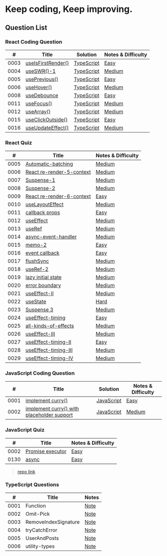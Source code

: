 # Keep coding, Keep improving.

## Question List

### React Coding Question
| #    | Title |  Solution | Notes & Difficulty |
| ---- | ----- | ----------------- | ----------------------- |
| 0003 | [useIsFirstRender()](https://bigfrontend.dev/react-coding-question/useIsFirstRender) | [TypeScript](./app/interview-coding-questions/BFE.dev/react-coding-question/0003-useIsFirstRender/useIsFirstRender.ts) | [Easy](./app/interview-coding-questions/BFE.dev/react-coding-question/0003-useIsFirstRender/README.md) | 
| 0004 | [useSWR()-1](https://bigfrontend.dev/react-coding-question/useSWR-1) | [TypeScript](./app/interview-coding-questions/BFE.dev/react-coding-question/0004-useSWR-I/useSWR.ts) | [Medium](./app/interview-coding-questions/BFE.dev/react-coding-question/0004-useSWR-I/README.md) | 
| 0005 | [usePrevious()](https://bigfrontend.dev/react-coding-question/usePrevious) | [TypeScript](./app/interview-coding-questions/BFE.dev/react-coding-question/0005-usePrevious/usePrevious.ts) | [Easy](./app/interview-coding-questions/BFE.dev/react-coding-question/0005-usePrevious/README.md) | 
| 0006 | [useHover()](https://bigfrontend.dev/react-coding-question/useHover) | [TypeScript](./app/interview-coding-questions/BFE.dev/react-coding-question/0006-useHover/useHover.ts) | [Medium](./app/interview-coding-questions/BFE.dev/react-coding-question/0006-useHover/README.md) |
| 0008 | [useDebounce](https://bigfrontend.dev/react-coding-question/useDebounce) | [TypeScript](./app/interview-coding-questions/BFE.dev/react-coding-question/0008-useDebounce/useDebounce.ts) | [Easy](./app/interview-coding-questions/BFE.dev/react-coding-question/0008-useDebounce/README.md) |  
| 0011 | [useFocus()](https://bigfrontend.dev/react-coding-question/useFocus) | [TypeScript](./app/interview-coding-questions/BFE.dev/react-coding-question/0011-useFocus/useFocus.ts) | [Medium](./app/interview-coding-questions/BFE.dev/react-coding-question/0011-useFocus/README.md) | 
| 0012 | [useArray()](https://bigfrontend.dev/react-coding-question/useArray) | [TypeScript](./app/interview-coding-questions/BFE.dev/react-coding-question/0012-useArray/useArray.ts) | [Medium](./app/interview-coding-questions/BFE.dev/react-coding-question/0012-useArray/README.md) | 
| 0015 | [useClickOutside()](https://bigfrontend.dev/react-coding-question/useclickoutside) | [TypeScript](./app/interview-coding-questions/BFE.dev/react-coding-question/0015-useClickOutside/useClickOutside.ts) | [Easy](./app/interview-coding-questions/BFE.dev/react-coding-question/0015-useClickOutside/README.md) | 
| 0016 | [useUpdateEffect()](https://bigfrontend.dev/react-coding-question/useUpdateEffect) | [TypeScript](./app/interview-coding-questions/BFE.dev/react-coding-question/0016-useUpdateEffect/useUpdateEffect.ts) | [Medium](./app/interview-coding-questions/BFE.dev/react-coding-question/0016-useUpdateEffect/README.md) | 

### React Quiz
| #    | Title | Notes & Difficulty |
| ---- | ----- | --------------------- |
| 0005 | [Automatic-batching](https://bigfrontend.dev/react-quiz/Automatic-batching) | [Medium](./app/interview-coding-questions/BFE.dev/react-quiz/0005-batching/README.md) | 
| 0006 | [React re-render-5-context](https://bigfrontend.dev/react-quiz/React-re-render-5) | [Medium](./app/interview-coding-questions/BFE.dev/react-quiz/0006-react-re-render-5-context/README.md) | 
| 0007 | [Suspense-1](https://bigfrontend.dev/react-quiz/Suspense-1) | [Medium](./app/interview-coding-questions/BFE.dev/react-quiz/0006-react-re-render-5-context/README.md) | 
| 0008 | [Suspense-2](https://bigfrontend.dev/react-quiz/Suspense-2) | [Medium](./app/interview-coding-questions/BFE.dev/react-quiz/0008-suspense-2/README.md) | 
| 0009 | [React re-render-6-context](https://bigfrontend.dev/react-quiz/react-rerender-6-context) | [Easy](./app/interview-coding-questions/BFE.dev/react-quiz/0009-react-re-render-6-context/README.md) | 
| 0010 | [useLayoutEffect](https://bigfrontend.dev/react-quiz/useLayoutEffect) | [Medium](./app/interview-coding-questions/BFE.dev/react-quiz/0010-useLayoutEffect/README.md) | 
| 0011 | [callback props](https://bigfrontend.dev/react-quiz/callback-props) | [Easy](./app/interview-coding-questions/BFE.dev/react-quiz/0011-callback-props/README.md) | 
| 0012 | [useEffect](https://bigfrontend.dev/react-quiz/useEffect) | [Medium](./app/interview-coding-questions/BFE.dev/react-quiz/0012-useEffect/README.md) | 
| 0013 | [useRef](https://bigfrontend.dev/react-quiz/useRef) | [Medium](./app/interview-coding-questions/BFE.dev/react-quiz/0013-useRef/README.md) | 
| 0014 | [async-event-handler](https://bigfrontend.dev/react-quiz/async-event-handler) | [Medium](./app/interview-coding-questions/BFE.dev/react-quiz/0014-async-event-handler/README.md) | 
| 0015 | [memo-2](https://bigfrontend.dev/react-quiz/memo-2) | [Easy](./app/interview-coding-questions/BFE.dev/react-quiz/0015-memo-2/README.md) | 
| 0016 | [event callback](https://bigfrontend.dev/react-quiz/event-handler) | [Easy](./app/interview-coding-questions/BFE.dev/react-quiz/0016-event-handler/README.md) | 
| 0017 | [flushSync](https://bigfrontend.dev/react-quiz/flushsync) | [Medium](./app/interview-coding-questions/BFE.dev/react-quiz/0017-flushSync/README.md) | 
| 0018 | [useRef-2](https://bigfrontend.dev/react-quiz/useRef-2) | [Medium](./app/interview-coding-questions/BFE.dev/react-quiz/0018-useRef-2/README.md) | 
| 0019 | [lazy initial state](https://bigfrontend.dev/react-quiz/lazy-initial-state) | [Medium](./app/interview-coding-questions/BFE.dev/react-quiz/0019-lazy-initial-state/README.md) | 
| 0020 | [error boundary](https://bigfrontend.dev/react-quiz/Error-Boundary) | [Medium](./app/interview-coding-questions/BFE.dev/react-quiz/0020-error-boundary/README.md) | 
| 0021 | [useEffect-II](https://bigfrontend.dev/react-quiz/useEffect-II) | [Medium](./app/interview-coding-questions/BFE.dev/react-quiz/0021-useEffect-II/README.md) | 
| 0022 | [useState](https://bigfrontend.dev/react-quiz/useState) | [Hard](./app/interview-coding-questions/BFE.dev/react-quiz/0022-useState/README.md) |
| 0023 | [Suspense 3](https://bigfrontend.dev/react-quiz/suspense-3) | [Medium](./app/interview-coding-questions/BFE.dev/react-quiz/0023-suspense-III/README.md) |
| 0024 | [useEffect-timing](https://bigfrontend.dev/react-quiz/useeffect-timing) | [Easy](./app/interview-coding-questions/BFE.dev/react-quiz/0024-useEffect-timing/README.md) |
| 0025 | [all-kinds-of-effects](https://bigfrontend.dev/react-quiz/all-kinds-of-effects) | [Medium](./app/interview-coding-questions/BFE.dev/react-quiz/0025-all-kind-of-effects/README.md) |
| 0026 | [useEffect-III](https://bigfrontend.dev/react-quiz/useeffect-iii) | [Medium](./app/interview-coding-questions/BFE.dev/react-quiz/0026-useEffect-III/README.md) |
| 0027 | [useEffect-timing-II](https://bigfrontend.dev/react-quiz/useeffect-timing-ii) | [Easy](./app/interview-coding-questions/BFE.dev/react-quiz/0027-useEffect-timing-II/README.md) |
| 0028 | [useEffect-timing-III](https://bigfrontend.dev/react-quiz/useeffect-timing-iii) | [Medium](./app/interview-coding-questions/BFE.dev/react-quiz/0028-useEffect-timing-III/README.md) |
| 0029 | [useEffect-timing-IV](https://bigfrontend.dev/react-quiz/useeffect-timing-iv) | [Medium](./app/interview-coding-questions/BFE.dev/react-quiz/0029-useEffect-timing-IV/README.md) |


### JavaScript Coding Question
| #    | Title |  Solution | Notes & Difficulty |
| ---- | ----- | --------- | ------------------ |
| 0001 | [implement curry()](https://bigfrontend.dev/problem/implement-curry) | [JavaScript](./app/interview-coding-questions/BFE.dev/javascript-coding-question/0001-implement-curry/curry.js) | [Easy](./app/interview-coding-questions/BFE.dev/javascript-coding-question/0001-implement-curry/README.md) | 
| 0002 | [implement curry() with placeholder support](https://bigfrontend.dev/problem/implement-curry-with-placeholder) | [JavaScript](./app/interview-coding-questions/BFE.dev/javascript-coding-question/0002-implement-curry-with-placehoder-support/curry.js) | [Medium](./app/interview-coding-questions/BFE.dev/javascript-coding-question/0002-implement-curry-with-placehoder-support/README.md) | 

### JavaScript Quiz
| #    | Title | Notes & Difficulty |
| ---- | ----- | ----------------------- |
| 0002 | [Promise executor](https://bigfrontend.dev/quiz/2-promise-executor) | [Easy](./app/interview-coding-questions/BFE.dev/javascript-quiz/0002-Promise%20executor/README.md) | 
| 0130 | [async](https://bigfrontend.dev/quiz/async) | [Easy](./app/interview-coding-questions/BFE.dev/javascript-quiz/0130-async/README.md) | 

>[repo link](https://github.com/YongChenSu/interview-coding-solution?tab=readme-ov-file)

### TypeScript Questions
| #    | Title | Notes |
| ---- | ----- | ----------------------- |
| 0001 | Function| [Note](./app/interview-coding-questions/typescript-questions/0001-Function/README.md) | 
| 0002 | Omit-Pick | [Note](./app/interview-coding-questions/typescript-questions/0002-Omit-Pick/README.md) | 
| 0003 | RemoveIndexSignature | [Note](./app/interview-coding-questions/typescript-questions/0003-RemoveIndexSignature/README.md) | 
| 0004 | tryCatchError | [Note](./app/interview-coding-questions/typescript-questions/0004-tryCatchError/README.md) | 
| 0005 | UserAndPosts | [Note](./app/interview-coding-questions/typescript-questions/0005-UserAndPosts/README.md) | 
| 0006 | utility-types | [Note](./app/interview-coding-questions/typescript-questions/0006-utility-types/README.md) | 


